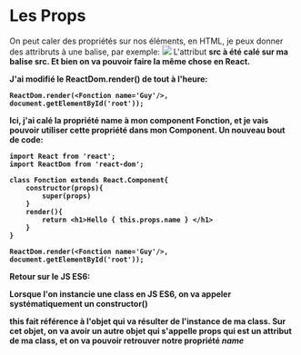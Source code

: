 <h1>Les Props</h1>

On peut caler des propriétés sur nos éléments, en HTML, je peux donner des attribruts à une balise, par exemple:
<img src="..." />
L'attribut <strong>src</img> à été calé sur ma balise <strong>src</strong>.
Et bien on va pouvoir faire la même chose en React.

J'ai modifié le ReactDom.render() de tout à l'heure:

```
ReactDom.render(<Fonction name='Guy'/>, document.getElementById('root'));
```

Ici, j'ai calé la propriété <strong>name</strong> à mon component <strong>Fonction</strong>, et je vais pouvoir utiliser cette propriété dans mon Component.
Un nouveau bout de code:

```
import React from 'react';
import ReactDom from 'react-dom';

class Fonction extends React.Component{
    constructor(props){
        super(props)
    }
    render(){
        return <h1>Hello { this.props.name } </h1>
    }
}

ReactDom.render(<Fonction name='Guy'/>, document.getElementById('root'));

```

Retour sur le JS ES6:

Lorsque l'on instancie une class en JS ES6, on va appeler systématiquement un constructor()

<strong>this</strong> fait référence à l'objet qui va résulter de l'instance de ma class. Sur cet objet, on va avoir un autre objet qui s'appelle <strong>props</props> qui est un attribut de ma class, 
et on va pouvoir retrouver notre propriété *name*
